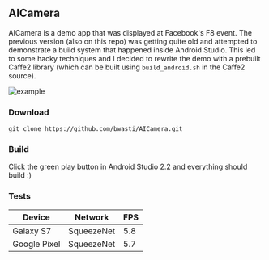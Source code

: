 ## AICamera

AICamera is a demo app that was displayed at Facebook's F8 event.  The previous version (also on this repo) was getting quite old and attempted to demonstrate a build system that happened inside Android Studio.  This led to some hacky techniques and I decided to rewrite the demo with a prebuilt Caffe2 library (which can be built using `build_android.sh` in the Caffe2 source).

![example](https://thumbs.gfycat.com/FlimsyInbornIndianabat-size_restricted.gif)

### Download

    git clone https://github.com/bwasti/AICamera.git

### Build

Click the green play button in Android Studio 2.2 and everything should build :)

### Tests

| Device        | Network       |  FPS  |
| ------------- | ------------- | ----- |
| Galaxy S7     | SqueezeNet    |  5.8  |
| Google Pixel  | SqueezeNet    |  5.7  |
